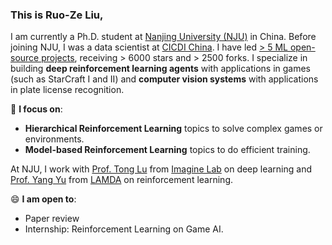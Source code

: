 ### This is Ruo-Ze Liu,

I am currently a Ph.D. student at [Nanjing University (NJU)](https://www.nju.edu.cn/en/main.psp) in China. Before joining NJU, I was a data scientist at [CICDI China](https://www.cicdi.com/html/1/). I have led [> 5 ML open-source projects](https://github.com/liuruoze), receiving > 6000 stars and > 2500 forks. I specialize in building **deep reinforcement learning agents** with applications in games (such as StarCraft I and II) and **computer vision systems** with applications in plate license recognition. 

🔭 **I focus on**:

- **Hierarchical Reinforcement Learning** topics to solve complex games or environments.
- **Model-based Reinforcement Learning** topics to do efficient training.

At NJU, I work with [Prof. Tong Lu](https://cs.nju.edu.cn/lutong/) from [Imagine Lab](https://cs.nju.edu.cn/lutong/) on deep learning and [Prof. Yang Yu](http://www.lamda.nju.edu.cn/yuy/) from [LAMDA](http://www.lamda.nju.edu.cn/MainPage.ashx) on reinforcement learning. 

😄 **I am open to**:

- Paper review
- Internship:  Reinforcement Learning on Game AI. 
